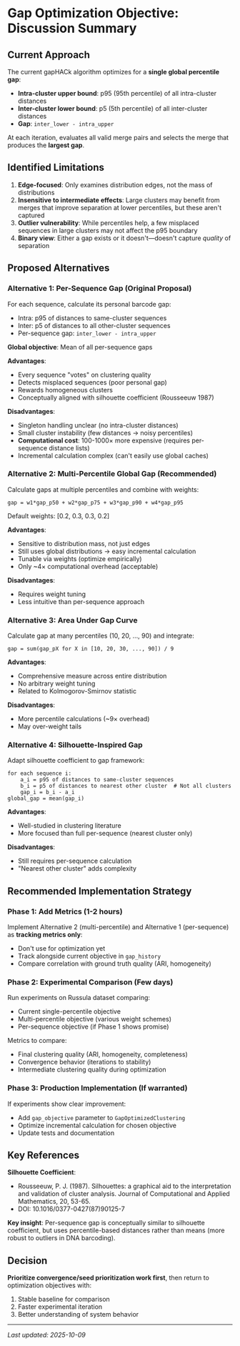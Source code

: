 # Gap Optimization Objective: Discussion Summary

## Current Approach

The current gapHACk algorithm optimizes for a **single global percentile gap**:
- **Intra-cluster upper bound**: p95 (95th percentile) of all intra-cluster distances
- **Inter-cluster lower bound**: p5 (5th percentile) of all inter-cluster distances
- **Gap**: `inter_lower - intra_upper`

At each iteration, evaluates all valid merge pairs and selects the merge that produces the **largest gap**.

## Identified Limitations

1. **Edge-focused**: Only examines distribution edges, not the mass of distributions
2. **Insensitive to intermediate effects**: Large clusters may benefit from merges that improve separation at lower percentiles, but these aren't captured
3. **Outlier vulnerability**: While percentiles help, a few misplaced sequences in large clusters may not affect the p95 boundary
4. **Binary view**: Either a gap exists or it doesn't—doesn't capture *quality* of separation

## Proposed Alternatives

### Alternative 1: Per-Sequence Gap (Original Proposal)
For each sequence, calculate its personal barcode gap:
- Intra: p95 of distances to same-cluster sequences
- Inter: p5 of distances to all other-cluster sequences
- Per-sequence gap: `inter_lower - intra_upper`

**Global objective**: Mean of all per-sequence gaps

**Advantages**:
- Every sequence "votes" on clustering quality
- Detects misplaced sequences (poor personal gap)
- Rewards homogeneous clusters
- Conceptually aligned with silhouette coefficient (Rousseeuw 1987)

**Disadvantages**:
- Singleton handling unclear (no intra-cluster distances)
- Small cluster instability (few distances → noisy percentiles)
- **Computational cost**: 100-1000× more expensive (requires per-sequence distance lists)
- Incremental calculation complex (can't easily use global caches)

### Alternative 2: Multi-Percentile Global Gap (Recommended)
Calculate gaps at multiple percentiles and combine with weights:
```
gap = w1*gap_p50 + w2*gap_p75 + w3*gap_p90 + w4*gap_p95
```
Default weights: [0.2, 0.3, 0.3, 0.2]

**Advantages**:
- Sensitive to distribution mass, not just edges
- Still uses global distributions → easy incremental calculation
- Tunable via weights (optimize empirically)
- Only ~4× computational overhead (acceptable)

**Disadvantages**:
- Requires weight tuning
- Less intuitive than per-sequence approach

### Alternative 3: Area Under Gap Curve
Calculate gap at many percentiles (10, 20, ..., 90) and integrate:
```
gap = sum(gap_pX for X in [10, 20, 30, ..., 90]) / 9
```

**Advantages**:
- Comprehensive measure across entire distribution
- No arbitrary weight tuning
- Related to Kolmogorov-Smirnov statistic

**Disadvantages**:
- More percentile calculations (~9× overhead)
- May over-weight tails

### Alternative 4: Silhouette-Inspired Gap
Adapt silhouette coefficient to gap framework:
```
for each sequence i:
    a_i = p95 of distances to same-cluster sequences
    b_i = p5 of distances to nearest other cluster  # Not all clusters
    gap_i = b_i - a_i
global_gap = mean(gap_i)
```

**Advantages**:
- Well-studied in clustering literature
- More focused than full per-sequence (nearest cluster only)

**Disadvantages**:
- Still requires per-sequence calculation
- "Nearest other cluster" adds complexity

## Recommended Implementation Strategy

### Phase 1: Add Metrics (1-2 hours)
Implement Alternative 2 (multi-percentile) and Alternative 1 (per-sequence) as **tracking metrics only**:
- Don't use for optimization yet
- Track alongside current objective in `gap_history`
- Compare correlation with ground truth quality (ARI, homogeneity)

### Phase 2: Experimental Comparison (Few days)
Run experiments on Russula dataset comparing:
- Current single-percentile objective
- Multi-percentile objective (various weight schemes)
- Per-sequence objective (if Phase 1 shows promise)

Metrics to compare:
- Final clustering quality (ARI, homogeneity, completeness)
- Convergence behavior (iterations to stability)
- Intermediate clustering quality during optimization

### Phase 3: Production Implementation (If warranted)
If experiments show clear improvement:
- Add `gap_objective` parameter to `GapOptimizedClustering`
- Optimize incremental calculation for chosen objective
- Update tests and documentation

## Key References

**Silhouette Coefficient**:
- Rousseeuw, P. J. (1987). Silhouettes: a graphical aid to the interpretation and validation of cluster analysis. Journal of Computational and Applied Mathematics, 20, 53-65.
- DOI: 10.1016/0377-0427(87)90125-7

**Key insight**: Per-sequence gap is conceptually similar to silhouette coefficient, but uses percentile-based distances rather than means (more robust to outliers in DNA barcoding).

## Decision

**Prioritize convergence/seed prioritization work first**, then return to optimization objectives with:
1. Stable baseline for comparison
2. Faster experimental iteration
3. Better understanding of system behavior

---

*Last updated: 2025-10-09*
